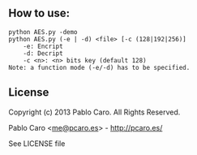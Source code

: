 How to use:
-----

    python AES.py -demo
    python AES.py (-e | -d) <file> [-c (128|192|256)]
        -e: Encript
        -d: Decript
        -c <n>: <n> bits key (default 128)
    Note: a function mode (-e/-d) has to be specified.

License
-------

Copyright (c) 2013 Pablo Caro. All Rights Reserved.

Pablo Caro <<me@pcaro.es>> - <http://pcaro.es/>

See LICENSE file
